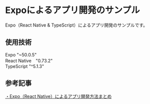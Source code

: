 # Expoによるアプリ開発のサンプル  
Expo（React Native & TypeScript）によるアプリ開発のサンプルです。  
  
## 使用技術  
Expo "~50.0.5"  
React Native　"0.73.2"  
TypeScript "^5.1.3"  
  
## 参考記事  
[・Expo（React Native）によるアプリ開発方法まとめ](https://tomoyuki65.com/how-to-develop-an-app-using-expo/)  
  